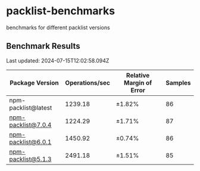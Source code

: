 # packlist-benchmarks

benchmarks for different packlist versions

<!-- bench:start -->

## Benchmark Results

Last updated: 2024-07-15T12:02:58.094Z

| Package Version     | Operations/sec | Relative Margin of Error | Samples |
| ------------------- | -------------- | ------------------------ | ------- |
| npm-packlist@latest | 1239.18        | ±1.82%                   | 86      |
| npm-packlist@7.0.4  | 1224.29        | ±1.71%                   | 87      |
| npm-packlist@6.0.1  | 1450.92        | ±0.74%                   | 86      |
| npm-packlist@5.1.3  | 2491.18        | ±1.51%                   | 85      |

<!-- bench:end -->
